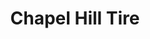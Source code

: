 ---
title: "Chapel Hill Tire"
url: /chapel-hill/chapel-hill-tire-west-franklin-street/
shop: tyres
---